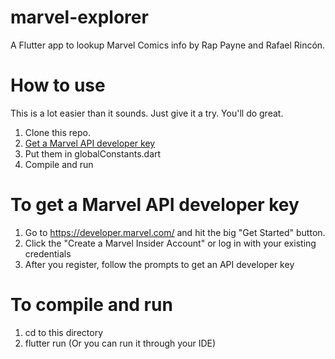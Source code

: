 # marvel-explorer
A Flutter app to lookup Marvel Comics info by Rap Payne and Rafael Rincón.

# How to use
This is a lot easier than it sounds. Just give it a try. You'll do great.
1. Clone this repo.
2. [Get a Marvel API developer key](#to-Get-a-Marvel-API-developer-key)
3. Put them in globalConstants.dart
4. Compile and run


# To get a Marvel API developer key
1. Go to https://developer.marvel.com/ and hit the big "Get Started" button.
2. Click the "Create a Marvel Insider Account" or log in with your existing credentials
3. After you register, follow the prompts to get an API developer key

# To compile and run
1. cd to this directory
2. flutter run
(Or you can run it through your IDE)


